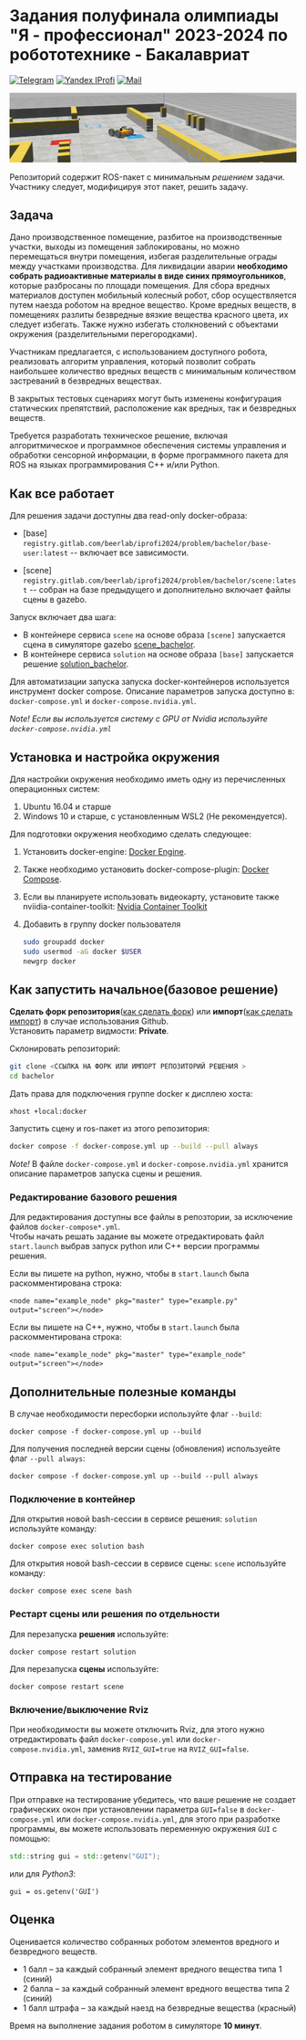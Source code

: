 # Задания полуфинала олимпиады "Я - профессионал" 2023-2024 по робототехнике - Бакалавриат
[![Telegram](https://img.shields.io/badge/Telegram-2CA5E0?style=for-the-badge&logo=telegram&logoColor=white)](https://t.me/iprofirobots) [![Yandex IProfi](https://img.shields.io/badge/yandex-%23FF0000.svg?&style=for-the-badge&logo=yandex&logoColor=white)](https://yandex.ru/profi/second_stage) [![Mail](https://custom-icon-badges.demolab.com/badge/-iprofi.robotics@yandex.ru-red?style=for-the-badge&logo=mention&logoColor=white)](mailto:iprofi.robotics@yandex.ru)


![scene pic](docs/figures/scene_view.png)


Репозиторий содержит ROS-пакет с минимальным *решением* задачи. Участнику следует, модифицируя этот пакет, решить задачу.

## Задача

Дано производственное помещение, разбитое на производственные участки, выходы из помещения заблокированы, но можно перемещаться внутри помещения, избегая разделительные ограды между участками производства. Для ликвидации аварии **необходимо собрать радиоактивные материалы в виде синих прямоугольников**, которые разбросаны по площади помещения. Для сбора вредных материалов доступен мобильный колесный робот, сбор осуществляется путем наезда роботом на вредное вещество. Кроме вредных веществ, в помещениях разлиты безвредные вязкие вещества красного цвета, их следует избегать. Также нужно избегать столкновений с объектами окружения (разделительными перегородками).

Участникам предлагается, с использованием доступного робота, реализовать алгоритм управления, который позволит собрать наибольшее количество вредных веществ с минимальным количеством застреваний в безвредных веществах.

В закрытых тестовых сценариях могут быть изменены конфигурация статических препятствий, расположение как вредных, так и безвредных веществ.

Требуется разработать техническое решение, включая алгоритмическое и программное обеспечения системы управления и обработки сенсорной информации, в форме программного пакета для ROS на языках программирования С++ и/или Python.


## Как все работает

Для решения задачи доступны два read-only docker-образа:

- [base] `registry.gitlab.com/beerlab/iprofi2024/problem/bachelor/base-user:latest` -- включает все зависимости.

- [scene] `registry.gitlab.com/beerlab/iprofi2024/problem/bachelor/scene:latest` -- собран на базе предыдущего и дополнительно включает файлы сцены в gazebo.

Запуск включает два шага:
- В контейнере сервиса `scene` на основе образа `[scene]` запускается сцена в симуляторе gazebo [scene_bachelor](https://gitlab.com/beerlab/iprofi2024_dev/problem/bachelor_scene).
- В контейнере сервиса `solution` на основе образа `[base]` запускается решение [solution_bachelor](https://gitlab.com/beerlab/iprofi2024/problem/bachelor).

Для автоматизации запуска запуска docker-контейнеров используется инструмент docker compose. Описание параметров запуска доступно в: `docker-compose.yml` и `docker-compose.nvidia.yml`.

*Note! Если вы используется систему с GPU от Nvidia используйте `docker-compose.nvidia.yml`*


## Установка и настройка окружения

Для настройки окружения необходимо иметь одну из перечисленных операционных систем:
1. Ubuntu 16.04 и старше
2. Windows 10 и старше, с установленным WSL2 (Не рекомендуется).

Для подготовки окружения необходимо сделать следующее:
1. Установить docker-engine: [Docker Engine](https://docs.docker.com/engine/install/ubuntu/).  
2. Также необходимо установить docker-compose-plugin: [Docker Compose](https://docs.docker.com/compose/install/linux/).  
3. Если вы планируете использовать видеокарту, установите также nviidia-container-toolkit: [Nvidia Container Toolkit](https://docs.nvidia.com/datacenter/cloud-native/container-toolkit/install-guide.html)
4. Добавить в группу docker пользователя

    ```bash
    sudo groupadd docker 
    sudo usermod -aG docker $USER 
    newgrp docker
    ```

## Как запустить начальное(базовое решение)
**Сделать форк репозитория**([как сделать форк](https://docs.gitlab.com/ee/user/project/repository/forking_workflow.html)) или **импорт**([как сделать импорт](https://docs.github.com/en/migrations/importing-source-code/using-github-importer/importing-a-repository-with-github-importer)) в случае использования Github.  
Установить параметр видмости: **Private**.  

Склонировать репозиторий:

```bash
git clone <ССЫЛКА НА ФОРК ИЛИ ИМПОРТ РЕПОЗИТОРИЙ РЕШЕНИЯ >
cd bachelor
```

Дать права для подключения группе docker к дисплею хоста:

```
xhost +local:docker
```

Запустить сцену и ros-пакет из этого репозитория:

```bash
docker compose -f docker-compose.yml up --build --pull always
```
*Note!* В файле `docker-compose.yml` и `docker-compose.nvidia.yml` хранится описание параметров запуска сцены и решения.

### Редактирование базового решения
Для редактирования доступны все файлы в репозтории, за исключение файлов `docker-compose*.yml`.  
Чтобы начать решать задание вы можете отредактировать файл `start.launch` выбрав запуск python или C++ версии программы решения. 

Если вы пишете на python, нужно, чтобы в `start.launch` была раскомментирована строка: 

    <node name="example_node" pkg="master" type="example.py" output="screen"></node>

Если вы пишете на C++, нужно, чтобы в `start.launch` была раскомментирована строка: 

    <node name="example_node" pkg="master" type="example_node" output="screen"></node>

## Дополнительные полезные команды

В случае необходимости пересборки используйте флаг `--build`:

    docker compose -f docker-compose.yml up --build

Для получения последней версии сцены (обновления) используейте флаг `--pull always`:

    docker compose -f docker-compose.yml up --build --pull always

### Подключение в контейнер

Для открытия новой bash-сессии в сервисе решения: `solution` используйте команду:

    docker compose exec solution bash

Для открытия новой bash-сессии в сервисе сцены: `scene` используйте команду:

    docker compose exec scene bash

### Рестарт сцены или решения по отдельности
Для перезапуска **решения** используйте:

    docker compose restart solution

Для перезапуска **сцены** используйте:

    docker compose restart scene

###  Включение/выключение Rviz

При необходимости вы можете отключить Rviz, для этого нужно отредактировать файл `docker-compose.yml` или `docker-compose.nvidia.yml`, заменив `RVIZ_GUI=true` на `RVIZ_GUI=false`.

## Отправка на тестирование
При отправке на тестирование убедитесь, что ваше решение не создает графических окон при установлении параметра `GUI=false` в `docker-compose.yml` или `docker-compose.nvidia.yml`, для этого при разработке программы, вы можете использовать переменную окружения `GUI` с помощью: 
```c++
std::string gui = std::getenv("GUI");
```
или для _Python3_:
```python3
gui = os.getenv('GUI')
```

## Оценка

Оценивается количество собранных роботом элементов вредного и безвредного веществ.

- 1 балл – за каждый собранный элемент вредного вещества типа 1 (синий)
- 2 балла – за каждый собранный элемент вредного вещества типа 2 (синий)
- 1 балл штрафа – за каждый наезд на безвредные вещества (красный)

Время на выполнение задания роботом в симуляторе **10 минут**.
